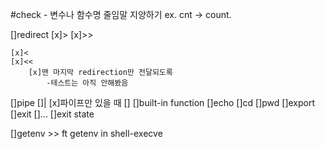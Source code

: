 #check - 변수나 함수명 줄임말 지양하기 ex. cnt -> count.

[]redirect
	[x]>
	[x]>>

	[x]<
	[x]<<
		[x]맨 마지막 redirection만 전달되도록
			-테스트는 아직 안해봤음
[]pipe
	[]|
		[x]파이프만 있을 때
		[]
[]built-in function
	[]echo
	[]cd
	[]pwd
	[]export
	[]exit
	[]...
[]exit state

[]getenv >> ft getenv in shell-execve
